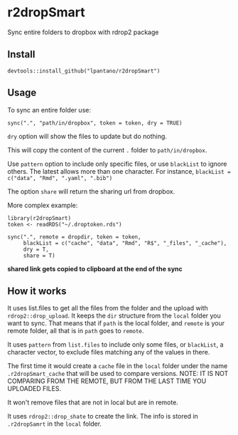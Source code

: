 # r2dropSmart

Sync entire folders to dropbox with rdrop2 package

## Install

```
devtools::install_github("lpantano/r2dropSmart")
```

## Usage

To sync an entire folder use:

```
sync(".", "path/in/dropbox", token = token, dry = TRUE)
```

`dry` option will show the files to update but do nothing.

This will copy the content of the current `.` folder to `path/in/dropbox`.

Use `pattern` option to include only specific files, 
or use `blackList` to ignore others. The latest allows more than one character.
For instance, `blackList = c("data", "Rmd", ".yaml", ".bib")`

The option `share` will return the sharing url from dropbox.

More complex example:

```
library(r2dropSmart)
token <- readRDS("~/.droptoken.rds")

sync(".", remote = dropdir, token = token,
     blackList = c("cache", "data", "Rmd", "R$", "_files", "_cache"),
     dry = T,
     share = T)
```

**shared link gets copied to clipboard at the end of the sync**

## How it works

It uses list.files to get all the files from the folder and the upload with
`rdrop2::drop_upload`. It keeps the `dir` structure from the `local` 
folder you want to sync. That means that if `path` is the local folder, and 
`remote` is your remote folder, all that is in `path` goes to `remote`.

It uses `pattern` from `list.files` to include only some files, or `blackList`,
a character vector, to exclude files matching any of the values in there.

The first time it would create a `cache` file in the `local` folder under the
name `.r2dropSmart_cache` that will be used to compare versions. NOTE: IT IS
NOT COMPARING FROM THE REMOTE, BUT FROM THE LAST TIME YOU UPLOADED FILES.

It won't remove files that are not in local but are in remote.

It uses `rdrop2::drop_shate` to create the link. The info is stored 
in `.r2dropSamrt` in the `local` folder.
